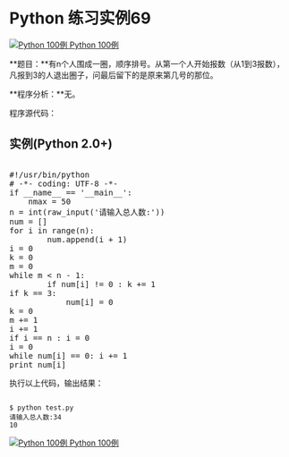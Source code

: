 Python 练习实例69
=============

 [![Python 100例](../images/up.gif)
 Python 100例](python-100-examples.html)


 **题目：**有n个人围成一圈，顺序排号。从第一个人开始报数（从1到3报数），凡报到3的人退出圈子，问最后留下的是原来第几号的那位。

 **程序分析：**无。

 程序源代码：

  实例(Python 2.0+)
---------------

 <pre>

#!/usr/bin/python
# -*- coding: UTF-8 -*-
if __name__ == '__main__':
    nmax = 50
n = int(raw_input('请输入总人数:'))
num = []
for i in range(n):
        num.append(i + 1)
i = 0
k = 0
m = 0
while m < n - 1:
        if num[i] != 0 : k += 1
if k == 3:
            num[i] = 0
k = 0
m += 1
i += 1
if i == n : i = 0
i = 0
while num[i] == 0: i += 1
print num[i]
</pre>

 执行以上代码，输出结果：

 
```

$ python test.py 
请输入总人数:34
10

```

 [![Python 100例](../images/up.gif)
 Python 100例](python-100-examples.html)
